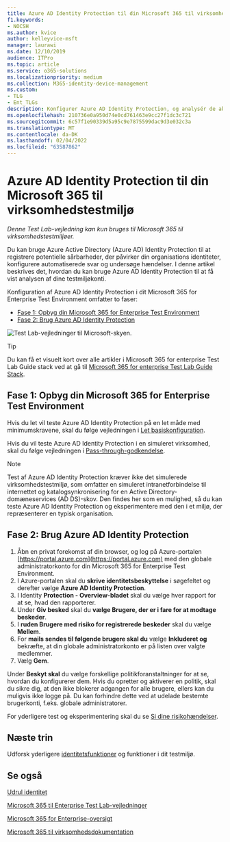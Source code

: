 ```yaml
---
title: Azure AD Identity Protection til din Microsoft 365 til virksomhedstestmiljø
f1.keywords:
- NOCSH
ms.author: kvice
author: kelleyvice-msft
manager: laurawi
ms.date: 12/10/2019
audience: ITPro
ms.topic: article
ms.service: o365-solutions
ms.localizationpriority: medium
ms.collection: M365-identity-device-management
ms.custom:
- TLG
- Ent_TLGs
description: Konfigurer Azure AD Identity Protection, og analysér de aktuelle konti i Microsoft 365 for Enterprise Test Environment.
ms.openlocfilehash: 210736e0a950d74e0cd761463e9cc27f1dc3c721
ms.sourcegitcommit: 6c57f1e90339d5a95c9e7875599dac9d3e032c3a
ms.translationtype: MT
ms.contentlocale: da-DK
ms.lasthandoff: 02/04/2022
ms.locfileid: "63587862"
---
```

# <a name="azure-ad-identity-protection-for-your-microsoft-365-for-enterprise-test-environment"></a>Azure AD Identity Protection til din Microsoft 365 til virksomhedstestmiljø

*Denne Test Lab-vejledning kan kun bruges til Microsoft 365 til virksomhedstestmiljøer.*

Du kan bruge Azure Active Directory (Azure AD) Identity Protection til at registrere potentielle sårbarheder, der påvirker din organisations identiteter, konfigurere automatiserede svar og undersøge hændelser. I denne artikel beskrives det, hvordan du kan bruge Azure AD Identity Protection til at få vist analysen af dine testmiljøkonti.

Konfiguration af Azure AD Identity Protection i dit Microsoft 365 for Enterprise Test Environment omfatter to faser:

- [Fase 1: Opbyg din Microsoft 365 for Enterprise Test Environment](#phase-1-build-out-your-microsoft-365-for-enterprise-test-environment)
- [Fase 2: Brug Azure AD Identity Protection](#phase-2-use-azure-ad-identity-protection)

![Test Lab-vejledninger til Microsoft-skyen.](../media/m365-enterprise-test-lab-guides/cloud-tlg-icon.png) 
    
> [!TIP]
> Du kan få et visuelt kort over alle artikler i Microsoft 365 for enterprise Test Lab Guide stack ved at gå til [Microsoft 365 for enterprise Test Lab Guide Stack](../downloads/Microsoft365EnterpriseTLGStack.pdf).
  
## <a name="phase-1-build-out-your-microsoft-365-for-enterprise-test-environment"></a>Fase 1: Opbyg din Microsoft 365 for Enterprise Test Environment

Hvis du let vil teste Azure AD Identity Protection på en let måde med minimumskravene, skal du følge vejledningen i [Let basiskonfiguration](lightweight-base-configuration-microsoft-365-enterprise.md).
  
Hvis du vil teste Azure AD Identity Protection i en simuleret virksomhed, skal du følge vejledningen i [Pass-through-godkendelse](pass-through-auth-m365-ent-test-environment.md).
  
> [!NOTE]
> Test af Azure AD Identity Protection kræver ikke det simulerede virksomhedstestmiljø, som omfatter en simuleret intranetforbindelse til internettet og katalogsynkronisering for en Active Directory-domæneservices (AD DS)-skov. Den findes her som en mulighed, så du kan teste Azure AD Identity Protection og eksperimentere med den i et miljø, der repræsenterer en typisk organisation.
  
## <a name="phase-2-use-azure-ad-identity-protection"></a>Fase 2: Brug Azure AD Identity Protection

1. Åbn en privat forekomst af din browser, og log på Azure-portalen [https://portal.azure.com](https://portal.azure.com) med den globale administratorkonto for din Microsoft 365 for Enterprise Test Environment.
2. I Azure-portalen skal du **skrive identitetsbeskyttelse** i søgefeltet og derefter vælge **Azure AD Identity Protection**.
3. I Identity **Protection - Overview-bladet** skal du vælge hver rapport for at se, hvad den rapporterer.
4. Under **Giv besked** skal du **vælge Brugere, der er i fare for at modtage beskeder**.
5. I **ruden Brugere med risiko for registrerede beskeder** skal du vælge **Mellem**.
6. For **mails sendes til følgende brugere skal du** vælge **Inkluderet og** bekræfte, at din globale administratorkonto er på listen over valgte medlemmer.
7. Vælg **Gem**.

Under **Beskyt skal** du vælge forskellige politikforanstaltninger for at se, hvordan du konfigurerer dem. Hvis du opretter og aktiverer en politik, skal du sikre dig, at den ikke blokerer adgangen for alle brugere, ellers kan du muligvis ikke logge på. Du kan forhindre dette ved at udelade bestemte brugerkonti, f.eks. globale administratorer.

For yderligere test og eksperimentering skal du se [Si dine risikohændelser](/azure/active-directory/active-directory-identityprotection-playbook).

## <a name="next-step"></a>Næste trin

Udforsk yderligere [identitetsfunktioner](m365-enterprise-test-lab-guides.md#identity) og funktioner i dit testmiljø.

## <a name="see-also"></a>Se også

[Udrul identitet](deploy-identity-solution-overview.md)

[Microsoft 365 til Enterprise Test Lab-vejledninger](m365-enterprise-test-lab-guides.md)

[Microsoft 365 for Enterprise-oversigt](microsoft-365-overview.md)

[Microsoft 365 til virksomhedsdokumentation](/microsoft-365-enterprise/)